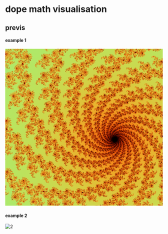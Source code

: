 # dope math visualisation

## previs
#### example 1
![1](preview/1.png)
#### example 2
![2](preview/2.png.png)
